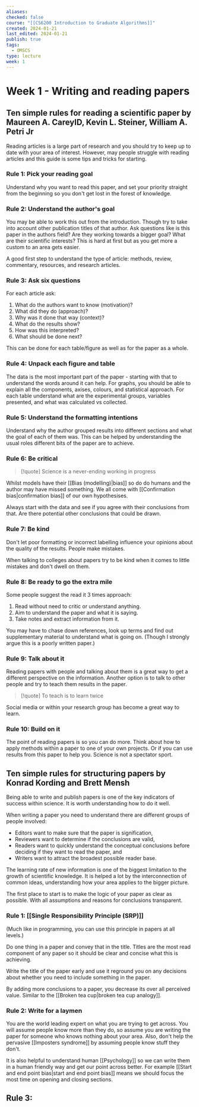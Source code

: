 ```yaml
---
aliases: 
checked: false
course: "[[CS6200 Introduction to Graduate Algorithms]]"
created: 2024-01-21
last_edited: 2024-01-21
publish: true
tags:
  - OMSCS
type: lecture
week: 1
---
```

# Week 1 - Writing and reading papers

## Ten simple rules for reading a scientific paper by Maureen A. CareyID, Kevin L. Steiner, William A. Petri Jr

Reading articles is a large part of research and you should try to keep up to date with your area of interest. However, may people struggle with reading articles and this guide is some tips and tricks for starting.

### Rule 1: Pick your reading goal

Understand why you want to read this paper, and set your priority straight from the beginning so you don't get lost in the forest of knowledge. 

### Rule 2: Understand the author's goal

You may be able to work this out from the introduction. Though try to take into account other publication titles of that author. Ask questions like is this paper in the authors field? Are they working towards a bigger goal? What are their scientific interests? This is hard at first but as you get more a custom to an area gets easier. 

A good first step to understand the type of article: methods, review, commentary, resources, and research articles. 

### Rule 3: Ask six questions

For each article ask:
1. What do the authors want to know (motivation)?
2. What did they do (approach)?
3. Why was it done that way (context)?
4. What do the results show?
5. How was this interpreted?
6. What should be done next?

This can be done for each table/figure as well as for the paper as a whole.

### Rule 4: Unpack each figure and table

The data is the most important part of the paper - starting with that to understand the words around it can help. For graphs, you should be able to explain all the components, axises, colours, and statistical approach. For each table understand what are the experimental groups, variables presented, and what was calculated vs collected.  

### Rule 5: Understand the formatting intentions

Understand why the author grouped results into different sections and what the goal of each of them was. This can be helped by understanding the usual roles different bits of the paper are to achieve.

### Rule 6: Be critical

>[!quote] Science is a never-ending working in progress

Whilst models have their [[Bias (modelling)|bias]] so do do humans and the author may have missed something. We all come with [[Confirmation bias|confirmation bias]] of our own hypothesises.

Always start with the data and see if you agree with their conclusions from that. Are there potential other conclusions that could be drawn.

### Rule 7: Be kind

Don't let poor formatting or incorrect labelling influence your opinions about the quality of the results. People make mistakes.

When talking to colleges about papers try to be kind when it comes to little mistakes and don't dwell on them. 

### Rule 8: Be ready to go the extra mile

Some people suggest the read it 3 times approach:
1. Read without need to critic or understand anything.
2. Aim to understand the paper and what it is saying.
3. Take notes and extract information from it.

You may have to chase down references, look up terms and find out supplementary material to understand what is going on. (Though I strongly argue this is a poorly written paper.)

### Rule 9: Talk about it

Reading papers with people and talking about them is a great way to get a different perspective on the information. Another option is to talk to other people and try to teach them results in the paper.

>[!quote] To teach is to learn twice

Social media or within your research group has become a great way to learn.

### Rule 10: Build on it

The point of reading papers is so you can do more. Think about how to apply methods within a paper to one of your own projects. Or if you can use results from this paper to help you. Science is not a spectator sport.

## Ten simple rules for structuring papers by Konrad Kording and Brett Mensh

Being able to write and publish papers is one of the key indicators of success within science. It is worth understanding how to do it well. 

When writing a paper you need to understand there are different groups of people involved:
- Editors want to make sure that the paper is signification,
- Reviewers want to determine if the conclusions are valid,
- Readers want to quickly understand the conceptual conclusions before deciding if they want to read the paper, and
- Writers want to attract the broadest possible reader base. 

The learning rate of new information is one of the biggest limitation to the growth of scientific knowledge. It is helped a lot by the interconnection of common ideas, understanding how your area applies to the bigger picture.

The first place to start is to make the logic of your paper as clear as possible. With all assumptions and reasons for conclusions transparent.

### Rule 1: [[Single Responsibility Principle (SRP)]]

(Much like in programming, you can use this principle in papers at all levels.)

Do one thing in a paper and convey that in the title. Titles are the most read component of any paper so it should be clear and concise what this is achieving. 

Write the title of the paper early and use it reground you on any decisions about whether you need to include something in the paper.

By adding more conclusions to a paper, you decrease its over all perceived value. Similar to the [[Broken tea cup|broken tea cup analogy]].

### Rule 2: Write for a laymen

You are the world leading expert on what you are trying to get across. You will assume people know more than they do, so assume you are writing the paper for someone who knows nothing about your area. Also, don't help the pervasive [[Imposters syndrome]] by assuming people know stuff they don't.

It is also helpful to understand human [[Psychology]] so we can write them in a human friendly way and get our point across better. For example [[Start and end point bias|start and end point bias]] means we should focus the most time on opening and closing sections.

## Rule 3: 
